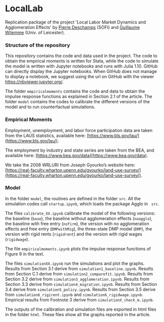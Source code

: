 # LocalLab
Replication package of the project
'Local Labor Market Dynamics and Agglomeration Effects'
by [Pierre Deschamps](https://sites.google.com/site/pierredeschampsecon/) (SOFI) and [Guillaume Wilemme](https://gwilemme.github.io/) (Univ. of Leicester).


### Structure of the repository
This repository contains the code and data used in the project. The code to obtain the empirical moments is written for Stata, while the code to simulate the model is written with Jupyter notebooks and runs with Julia 1.10. GitHub can directly display the Jupyter notebooks. When GitHub does not manage to display a notebook, we suggest using the url on GitHub with the viewer https://nbviewer.jupyter.org/.

The folder `empiricalmoments` contains the code and data to obtain the impulse response functions as explained in Section 2.1 of the article.
The folder `model` contains the codes to calibrate the different versions of the model and to run counterfactual simulations.

### Empirical Moments
Employment, unemployment, and labor force participation data are taken from the LAUS statistics, available here: [https://www.bls.gov/lau/](https://www.bls.gov/lau/).

The employment by industry and state series are taken from the BEA, and available here: [https://www.bea.gov/data](https://www.bea.gov/data).

We take the 2008 WRLURI from Joseph Gyourko’s website here: [https://real-faculty.wharton.upenn.edu/gyourko/land-use-survey/](https://real-faculty.wharton.upenn.edu/gyourko/land-use-survey/).


### Model
In the folder `model`, the routines are defined in the folder `src`.
All the simulation codes call `startup.ipynb`, which loads the package Agglo in ` src`.

The files `calibrate_XX.ipynb` calibrate the model of the following versions: the baseline (`base`), the baseline without agglomeration effects (`noagglo`), the baseline with free entry (`nofirm`), the version with no agglomeration effects and free entry (`DMPwithMig`), the three-state DMP model (`DMP`), the version with rigid rents (`rigidrent`) and the version with rigid wages (`rigidwage`).

The file `empiricalmoments.ipynb` plots the impulse response functions of Figure 9 in the text.

The files `simulationXX.ipynb` run the simulations and plot the graphs. Results from Section 3.1 derive from `simulation1_baseline.ipynb`. Results from Section C.1 derive from `simulation2_comparefit.ipynb`. Results from Section 3.2 derive from `simulation3_agglomeration.ipynb`. Results from Section 3.3 derive from `simulation4_migration.ipynb`. Results from Section 3.4 derive from `simulation5_policy.ipynb`. Results from Section 3.5 derive from `simulation6_rigirent.ipynb` and `simulation6_rigidwage.ipynb`.
Empirical results from Footnote 3 derive from `simulationX_check_m.ipynb`.

The outputs of the calibration and simulation files are exported in html files in the folder `html`. These files show all the graphs reported in the article. 


